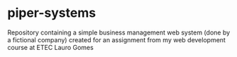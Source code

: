 # piper-systems
 Repository containing a simple business management web system (done by a fictional company) created for an assignment from my web development course at ETEC Lauro Gomes

